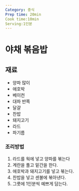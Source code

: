 ```yaml
---
Category: 중식
Prep time: 20min
Cook time:10min
Serving:1인분
---
```


# 야채 볶음밥

## 재료
* 양파 많이
* 애호박
* 베이컨
* 대파 반쪽
* 달걀
* 찬밥
* 돼지고기
* 라드
* 파기름


### 조리방법
1. 라드를 웍에 넣고 양파를 볶는다
2. 계란을 풀고 밑간을 한다.
3. 애호박과 돼지고기를 넣고 볶는다.
4. 찬밥을 넣고 센불에 볶아낸다.
5. 그릇에 1인분씩 예쁘게 담는다.